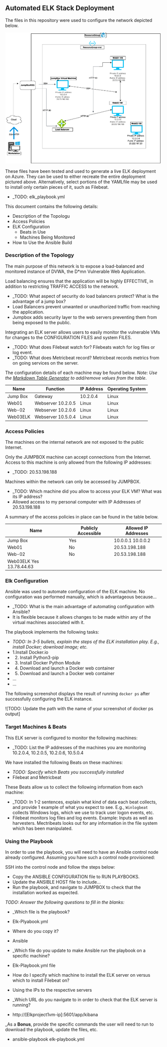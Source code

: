 ## Automated ELK Stack Deployment

The files in this repository were used to configure the network depicted below.

![Azure Map](https://github.com/ChaylahP/Chayla-Repository-Magic/blob/main/13-ELK%20Project/Diagrams/Azure%20Diagram.drawio.png)

These files have been tested and used to generate a live ELK deployment on Azure. They can be used to either recreate the entire deployment pictured above. Alternatively, select portions of the YAMLfile may be used to install only certain pieces of it, such as Filebeat.

  - _TODO: elk_playbook.yml
  
This document contains the following details:
- Description of the Topologu
- Access Policies
- ELK Configuration
  - Beats in Use
  - Machines Being Monitored
- How to Use the Ansible Build


### Description of the Topology

The main purpose of this network is to expose a load-balanced and monitored instance of DVWA, the D*mn Vulnerable Web Application.

Load balancing ensures that the application will be highly EFFECTIVE, in addition to restricting TRAFFIC ACCESS to the network.
- _TODO: What aspect of security do load balancers protect? What is the advantage of a jump box?
- Load Balancers prevent unwanted or unauthorized traffic from reaching the application. 
- Jumpbox adds security layer to the web servers preventing them from being exposed to the public.

Integrating an ELK server allows users to easily monitor the vulnerable VMs for changes to the CONFIGURATION FILES and system FILES.
- _TODO: What does Filebeat watch for? Filebeats watch for log files or log event.
- _TODO: What does Metricbeat record? Metricbeat records metrics from on going services on the server.

The configuration details of each machine may be found below.
_Note: Use the [Markdown Table Generator](http://www.tablesgenerator.com/markdown_tables) to add/remove values from the table_.

| Name     | Function | IP Address | Operating System |
|----------|----------|------------|------------------|
| Jump Box | Gateway  | 10.2.0.4   | Linux            |Linux  
| Web01    |Webserver   10.2.0.5   | Linux            |Linux                    
| Web-02   |Webserver   10.2.0.6   | Linux            |Linux                    
| Web03ELK |Webserver   10.5.0.4   | Linux            |Linux                    

### Access Policies

The machines on the internal network are not exposed to the public Internet. 

Only the JUMPBOX machine can accept connections from the Internet. Access to this machine is only allowed from the following IP addresses:
- _TODO: 20.53.198.188

Machines within the network can only be accessed by JUMPBOX.
- _TODO: Which machine did you allow to access your ELK VM? What was its IP address?
- Allowed access to my personal computer with IP Addresses of 20.53.198.188

A summary of the access policies in place can be found in the table below.

| Name     | Publicly Accessible | Allowed IP Addresses |
|----------|---------------------|----------------------|
| Jump Box | Yes              | 10.0.0.1 10.0.0.2    
| Web01    | No               | 20.53.198.188                    
| Web-02   | No               | 20.53.198.188
| Web03ELK       Yes                    13.78.44.63


### Elk Configuration

Ansible was used to automate configuration of the ELK machine. No configuration was performed manually, which is advantageous because...
- _TODO: What is the main advantage of automating configuration with Ansible?
- It is flexible because it allows changes to be made within any of the virtual machines associated with it.

The playbook implements the following tasks:
- _TODO: In 3-5 bullets, explain the steps of the ELK installation play. E.g., install Docker; download image; etc._
- 1.Install Docker.io
- 2. Install Python3-pip
- 3. Install Docker Python Module 
- 4. Download and launch a Docker web container 
- 5. Download and launch a Docker web container 
- ...
- ...

The following screenshot displays the result of running `docker ps` after successfully configuring the ELK instance.

![TODO: Update the path with the name of your screenshot of docker ps output]

### Target Machines & Beats
This ELK server is configured to monitor the following machines:
- _TODO: List the IP addresses of the machines you are monitoring
10.2.0.4, 10.2.0.5, 10.2.0.6, 10.5.0.4

We have installed the following Beats on these machines:
- _TODO: Specify which Beats you successfully installed_
- Filebeat and Metricbeat 

These Beats allow us to collect the following information from each machine:
- _TODO: In 1-2 sentences, explain what kind of data each beat collects, and provide 1 example of what you expect to see. E.g., `Winlogbeat` collects Windows logs, which we use to track user logon events, etc.
- Filebeat monitors log files and log events. Example: Inputs as well as harvesters. Mectribeats looks out for any information in the file system which has been manipulated.

### Using the Playbook
In order to use the playbook, you will need to have an Ansible control node already configured. Assuming you have such a control node provisioned: 

SSH into the control node and follow the steps below:
- Copy the ANSIBLE CONFIGURATION file to RUN PLAYBOOKS.
- Update the ANSIBLE HOST file to include...
- Run the playbook, and navigate to JUMPBOX to check that the installation worked as expected.

_TODO: Answer the following questions to fill in the blanks:_
- _Which file is the playbook? 
- Elk-Plyabook.yml 

-  Where do you copy it?
-  Ansible 

- _Which file do you update to make Ansible run the playbook on a specific machine? 
- Elk-Playbook.yml file 

- How do I specify which machine to install the ELK server on versus which to install Filebeat on?
- Using the IPs to the respective servers 

- _Which URL do you navigate to in order to check that the ELK server is running?
- http://[Elkproject1vm-ip]:5601/app/kibana 

_As a **Bonus**, provide the specific commands the user will need to run to download the playbook, update the files, etc.
- ansible-playbook elk-playbook.yml
